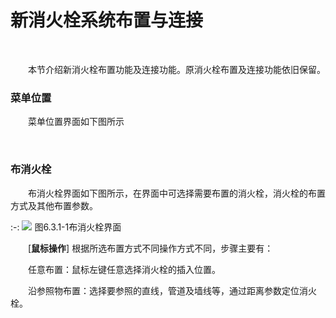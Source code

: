 # 新消火栓系统布置与连接
<br/>

&emsp;&emsp;本节介绍新消火栓布置功能及连接功能。原消火栓布置及连接功能依旧保留。

### 菜单位置
&emsp;&emsp;菜单位置界面如下图所示



<br/>


### 布消火栓

&emsp;&emsp;布消火栓界面如下图所示，在界面中可选择需要布置的消火栓，消火栓的布置方式及其他布置参数。
<br/>

:-: ![](images/288.png)
图6.3.1\-1布消火栓界面

&emsp;&emsp;\[**鼠标操作**\] 根据所选布置方式不同操作方式不同，步骤主要有：

&emsp;&emsp;任意布置：鼠标左键任意选择消火栓的插入位置。

&emsp;&emsp;沿参照物布置：选择要参照的直线，管道及墙线等，通过距离参数定位消火栓。
